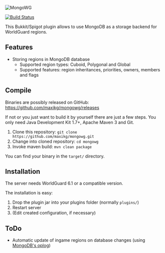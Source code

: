![MongoWG](https://raw.githubusercontent.com/maxikg/mongowg/docs/logo.png "MongoWG")

[![Build Status](https://travis-ci.org/maxikg/mongowg.svg)](https://travis-ci.org/maxikg/mongowg)

This Bukkit/Spigot plugin allows to use MongoDB as a storage backend for WorldGuard regions.

## Features

 * Storing regions in MongoDB database
   * Supported region types: Cuboid, Polygonal and Global
   * Supported features: region inheritances, priorities, owners, members and flags

## Compile

Binaries are possibly released on GitHub: https://github.com/maxikg/mongowg/releases

If not or you just want to build it by yourself there are just a few steps. You only need Java Development
Kit 1.7+, Apache Maven 3 and Git.

 1. Clone this repository: `git clone https://github.com/maxikg/mongowg.git`
 2. Change into cloned repository: `cd mongowg`
 3. Invoke maven build: `mvn clean package`

You can find your binary in the `target/` directory.

## Installation

The server needs WorldGuard 6.1 or a compatible version.

The installation is easy:

 1. Drop the plugin jar into your plugins folder (normally `plugins/`)
 2. Restart server
 3. (Edit created configuration, if necessary)

## ToDo

 * Automatic update of ingame regions on database changes (using
   [MongoDB's oplog](https://docs.mongodb.org/manual/core/replica-set-oplog/))
